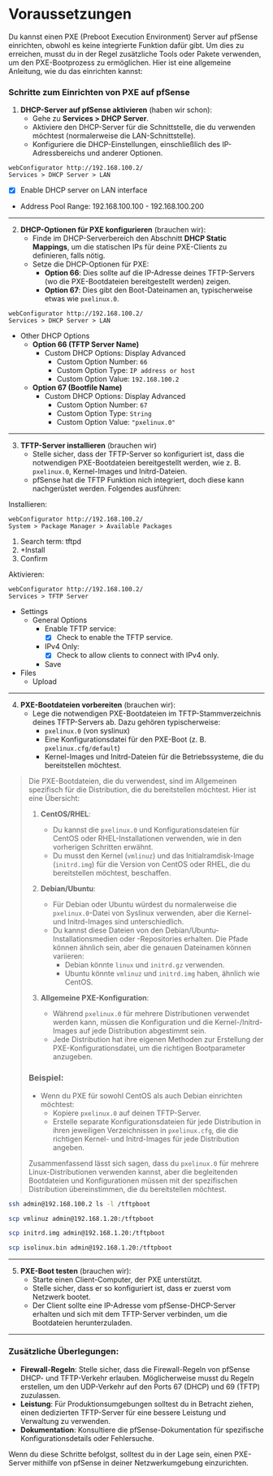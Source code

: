 # Voraussetzungen

Du kannst einen PXE (Preboot Execution Environment) Server auf pfSense einrichten, obwohl es keine integrierte Funktion dafür gibt. Um dies zu erreichen, musst du in der Regel zusätzliche Tools oder Pakete verwenden, um den PXE-Bootprozess zu ermöglichen. Hier ist eine allgemeine Anleitung, wie du das einrichten kannst:

### Schritte zum Einrichten von PXE auf pfSense

1. **DHCP-Server auf pfSense aktivieren** (haben wir schon):
   - Gehe zu **Services > DHCP Server**.
   - Aktiviere den DHCP-Server für die Schnittstelle, die du verwenden möchtest (normalerweise die LAN-Schnittstelle).
   - Konfiguriere die DHCP-Einstellungen, einschließlich des IP-Adressbereichs und anderer Optionen.

```plaintext
webConfigurator http://192.168.100.2/
Services > DHCP Server > LAN
```
- [x] Enable DHCP server on LAN interface
- Address Pool Range: 192.168.100.100 - 192.168.100.200
---
2. **DHCP-Optionen für PXE konfigurieren** (brauchen wir):
   - Finde im DHCP-Serverbereich den Abschnitt **DHCP Static Mappings**, um die statischen IPs für deine PXE-Clients zu definieren, falls nötig.
   - Setze die DHCP-Optionen für PXE:
     - **Option 66**: Dies sollte auf die IP-Adresse deines TFTP-Servers (wo die PXE-Bootdateien bereitgestellt werden) zeigen.
     - **Option 67**: Dies gibt den Boot-Dateinamen an, typischerweise etwas wie `pxelinux.0`.

```plaintext
webConfigurator http://192.168.100.2/
Services > DHCP Server > LAN
```
- Other DHCP Options
   - **Option 66 (TFTP Server Name)**
        - Custom DHCP Options: Display Advanced 
           - Custom Option Number: `66`
           - Custom Option Type: `IP address or host`
           - Custom Option Value: `192.168.100.2`
   - **Option 67 (Bootfile Name)**
        - Custom DHCP Options: Display Advanced 
           - Custom Option Number: `67`
           - Custom Option Type: `String`
           - Custom Option Value: `"pxelinux.0"`
---
3. **TFTP-Server installieren** (brauchen wir)
   - Stelle sicher, dass der TFTP-Server so konfiguriert ist, dass die notwendigen PXE-Bootdateien bereitgestellt werden, wie z. B. `pxelinux.0`, Kernel-Images und Initrd-Dateien.
   - pfSense hat die TFTP Funktion nich integriert, doch diese kann nachgerüstet werden. Folgendes ausführen:

Installieren:
```plaintext
webConfigurator http://192.168.100.2/
System > Package Manager > Available Packages
```

1. Search term: tftpd
2. +Install
3. Confirm

Aktivieren:
```plaintext
webConfigurator http://192.168.100.2/
Services > TFTP Server
```
- Settings
   - General Options
      - Enable TFTP service:
         - [x] Check to enable the TFTP service.
      - IPv4 Only:
         - [x] Check to allow clients to connect with IPv4 only.
      - Save
- Files
   - Upload
---
4. **PXE-Bootdateien vorbereiten** (brauchen wir):
   - Lege die notwendigen PXE-Bootdateien im TFTP-Stammverzeichnis deines TFTP-Servers ab. Dazu gehören typischerweise:
     - `pxelinux.0` (von syslinux)
     - Eine Konfigurationsdatei für den PXE-Boot (z. B. `pxelinux.cfg/default`)
     - Kernel-Images und Initrd-Dateien für die Betriebssysteme, die du bereitstellen möchtest.

> Die PXE-Bootdateien, die du verwendest, sind im Allgemeinen spezifisch für die Distribution, die du bereitstellen möchtest. Hier ist eine Übersicht:
> 
> 1. **CentOS/RHEL**:
>    - Du kannst die `pxelinux.0` und Konfigurationsdateien für CentOS oder RHEL-Installationen verwenden, wie in den vorherigen Schritten erwähnt.
>    - Du musst den Kernel (`vmlinuz`) und das Initialramdisk-Image (`initrd.img`) für die Version von CentOS oder RHEL, die du bereitstellen möchtest, beschaffen.
> 
> 2. **Debian/Ubuntu**:
>    - Für Debian oder Ubuntu würdest du normalerweise die `pxelinux.0`-Datei von Syslinux verwenden, aber die Kernel- und Initrd-Images sind unterschiedlich.
>    - Du kannst diese Dateien von den Debian/Ubuntu-Installationsmedien oder -Repositories erhalten. Die Pfade können ähnlich sein, aber die genauen Dateinamen können variieren:
>      - Debian könnte `linux` und `initrd.gz` verwenden.
>      - Ubuntu könnte `vmlinuz` und `initrd.img` haben, ähnlich wie CentOS.
> 
> 3. **Allgemeine PXE-Konfiguration**:
>    - Während `pxelinux.0` für mehrere Distributionen verwendet werden kann, müssen die Konfiguration und die Kernel-/Initrd-Images auf jede Distribution abgestimmt sein.
>    - Jede Distribution hat ihre eigenen Methoden zur Erstellung der PXE-Konfigurationsdatei, um die richtigen Bootparameter anzugeben.
> 
> ### Beispiel:
> - Wenn du PXE für sowohl CentOS als auch Debian einrichten möchtest:
>   - Kopiere `pxelinux.0` auf deinen TFTP-Server.
>   - Erstelle separate Konfigurationsdateien für jede Distribution in ihren jeweiligen Verzeichnissen in `pxelinux.cfg`, die die richtigen Kernel- und Initrd-Images für jede Distribution angeben.
> 
> Zusammenfassend lässt sich sagen, dass du `pxelinux.0` für mehrere Linux-Distributionen verwenden kannst, aber die begleitenden Bootdateien und Konfigurationen müssen mit der spezifischen Distribution übereinstimmen, die du bereitstellen möchtest.


```bash
ssh admin@192.168.100.2 ls -l /tftpboot
```
```bash
scp vmlinuz admin@192.168.1.20:/tftpboot
```
```bash
scp initrd.img admin@192.168.1.20:/tftpboot
```
```bash
scp isolinux.bin admin@192.168.1.20:/tftpboot
```

---
5. **PXE-Boot testen** (brauchen wir):
   - Starte einen Client-Computer, der PXE unterstützt.
   - Stelle sicher, dass er so konfiguriert ist, dass er zuerst vom Netzwerk bootet.
   - Der Client sollte eine IP-Adresse vom pfSense-DHCP-Server erhalten und sich mit dem TFTP-Server verbinden, um die Bootdateien herunterzuladen.
---
### Zusätzliche Überlegungen:
- **Firewall-Regeln**: Stelle sicher, dass die Firewall-Regeln von pfSense DHCP- und TFTP-Verkehr erlauben. Möglicherweise musst du Regeln erstellen, um den UDP-Verkehr auf den Ports 67 (DHCP) und 69 (TFTP) zuzulassen.
- **Leistung**: Für Produktionsumgebungen solltest du in Betracht ziehen, einen dedizierten TFTP-Server für eine bessere Leistung und Verwaltung zu verwenden.
- **Dokumentation**: Konsultiere die pfSense-Dokumentation für spezifische Konfigurationsdetails oder Fehlersuche.

Wenn du diese Schritte befolgst, solltest du in der Lage sein, einen PXE-Server mithilfe von pfSense in deiner Netzwerkumgebung einzurichten.

